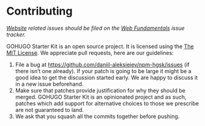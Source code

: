 # Contributing

*[Website](https://github.com/daniil-aleksieiev/npm-hgsk) related issues should be filed on the [Web Fundamentals](https://github.com/daniil-aleksieiev/npm-hgsk/issues) issue tracker.*

GOHUGO Starter Kit is an open source project. It is licensed using the
[The MIT License](https://opensource.org/licenses/MIT).
We appreciate pull requests, here are our guidelines:

1. File a bug at https://github.com/daniil-aleksieiev/npm-hgsk/issues (if there
isn’t one already). If your patch is going to be large it might be a good idea
to get the discussion started early. We are happy to discuss it in a new issue beforehand.
1. Make sure that patches provide justification for why they should be merged. GOHUGO Starter Kit is an opinionated project and as such, patches which add support for alternative choices to those we prescribe are not guaranteed to land.
1. We ask that you squash all the commits together before pushing.
